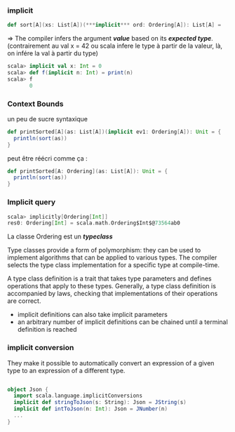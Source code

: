 ### implicit 

```scala
def sort[A](xs: List[A])(***implicit*** ord: Ordering[A]): List[A] = 
```


=> The compiler infers the argument ***value*** based on its ***expected type***. (contrairement au val x = 42 ou scala infere le type à partir de la valeur, là, on infére la val à partir du type)  

```scala
scala> implicit val x: Int = 0
scala> def f(implicit n: Int) = print(n)
scala> f
       0
```

### Context Bounds

un peu de sucre syntaxique 

```scala
def printSorted[A](as: List[A])(implicit ev1: Ordering[A]): Unit = {
  println(sort(as))
}
```
peut être réécri comme ça :

```scala
def printSorted[A: Ordering](as: List[A]): Unit = {
  println(sort(as))
}
```

### Implicit query

```scala
scala> implicitly[Ordering[Int]]
res0: Ordering[Int] = scala.math.Ordering$Int$@73564ab0
```

La classe Ordering est un ***typeclass***  

Type classes provide a form of polymorphism: they can be used to implement algorithms that can be applied to various types. The compiler selects the type class implementation for a specific type at compile-time.

A type class definition is a trait that takes type parameters and defines operations that apply to these types. Generally, a type class definition is accompanied by laws, checking that implementations of their operations are correct.

 + implicit definitions can also take implicit parameters
 + an arbitrary number of implicit definitions can be chained until a terminal definition is reached
 
 ### implicit conversion 
 
 They make it possible to automatically convert an expression of a given type to an expression of a different type.

```scala

object Json {
  import scala.language.implicitConversions
  implicit def stringToJson(s: String): Json = JString(s)
  implicit def intToJson(n: Int): Json = JNumber(n)
  ...
}
```




